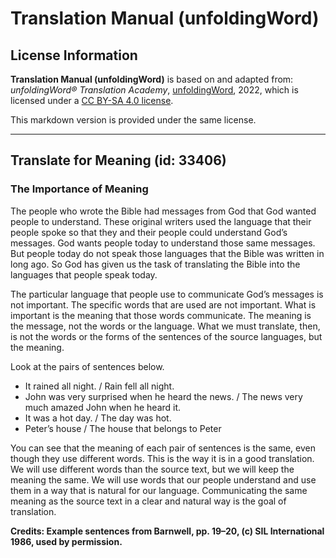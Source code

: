 # Translation Manual (unfoldingWord)

## License Information

**Translation Manual (unfoldingWord)** is based on and adapted from: _unfoldingWord® Translation Academy_, [unfoldingWord](https://unfoldingword.org/utw), 2022, which is licensed under a [CC BY-SA 4.0 license](https://creativecommons.org/licenses/by-sa/4.0/legalcode.en).

This markdown version is provided under the same license.



--------------------------------

## Translate for Meaning (id: 33406)

### The Importance of Meaning

The people who wrote the Bible had messages from God that God wanted people to understand. These original writers used the language that their people spoke so that they and their people could understand God’s messages. God wants people today to understand those same messages. But people today do not speak those languages that the Bible was written in long ago. So God has given us the task of translating the Bible into the languages that people speak today.

The particular language that people use to communicate God’s messages is not important. The specific words that are used are not important. What is important is the meaning that those words communicate. The meaning is the message, not the words or the language. What we must translate, then, is not the words or the forms of the sentences of the source languages, but the meaning.

Look at the pairs of sentences below.

* It rained all night. / Rain fell all night.
* John was very surprised when he heard the news. / The news very much amazed John when he heard it.
* It was a hot day. / The day was hot.
* Peter’s house / The house that belongs to Peter

You can see that the meaning of each pair of sentences is the same, even though they use different words. This is the way it is in a good translation. We will use different words than the source text, but we will keep the meaning the same. We will use words that our people understand and use them in a way that is natural for our language. Communicating the same meaning as the source text in a clear and natural way is the goal of translation.

**Credits: Example sentences from Barnwell, pp. 19–20, (c) SIL International 1986, used by permission.**


